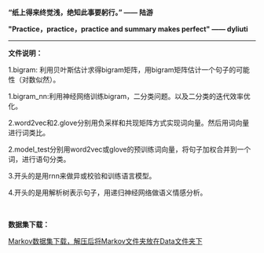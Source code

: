 **“纸上得来终觉浅，绝知此事要躬行。”  —— 陆游**

**"Practice，practice，practice and summary makes perfect" —— dyliuti**

------



**文件说明：**

1.bigram: 利用贝叶斯估计求得bigram矩阵，用bigram矩阵估计一个句子的可能性（对数似然）。

1.bigram_nn:利用神经网络训练bigram，二分类问题。以及二分类的迭代效率优化。

2.word2vec和2.glove分别用负采样和共现矩阵方式实现词向量。然后用词向量进行词类比。

2.model_test分别用word2vec或glove的预训练词向量，将句子加权合并到一个词，进行语句分类。

3.开头的是用rnn来做异或校验和训练语言模型。

4.开头的是用解析树表示句子，用递归神经网络做语义情感分析。

<br>

**数据集下载：**

[Markov数据集下载，解压后将Markov文件夹放在Data文件夹下](https://drive.google.com/file/d/1G3rmYtY7Io754vVogcEdtskvTqYfsiuF/view?usp=sharing)

